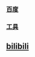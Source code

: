 ### [百度](https://www.baidu.com)

### [工具](https://tools.liumingye.com)

## [bilibili](https://www.bilibili.com)
